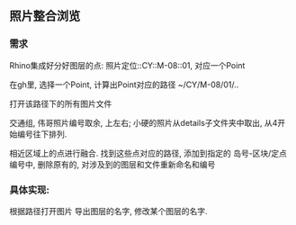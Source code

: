 ## 照片整合浏览

### 需求
Rhino集成好分好图层的点: 照片定位::CY::M-08::01, 对应一个Point

在gh里, 选择一个Point, 计算出Point对应的路径 ~/CY/M-08/01/..

打开该路径下的所有图片文件



交通组, 伟哥照片编号取余, 上左右; 小硬的照片从details子文件夹中取出, 从4开始编号往下排列.

相近区域上的点进行融合. 找到这些点对应的路径, 添加到指定的 岛号-区块/定点编号中, 删除原有的, 对涉及到的图层和文件重新命名和编号


### 具体实现:
根据路径打开图片
导出图层的名字, 修改某个图层的名字.


